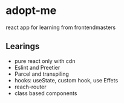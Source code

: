 # adopt-me

react app for learning from frontendmasters

## Learings

* pure react only with cdn
* Eslint and Preetier
* Parcel and transpiling
* hooks: useState, custom hook, use Effets
* reach-router
* class based components
